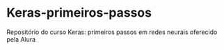 # Keras-primeiros-passos
Repositório do curso Keras: primeiros passos em redes neurais oferecido pela Alura
